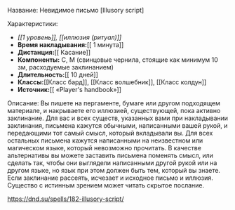 Название: Невидимое письмо \[Illusory script] 

Характеристики:
- *[[1 уровень]], [[иллюзия (ритуал)]]*
- **Время накладывания:**[[ 1 минута]]
- **Дистанция:**[[ Касание]]
- **Компоненты:** С, М (свинцовые чернила, стоящие как минимум 10 зм, расходуемые заклинанием)
- **Длительность:**[[ 10 дней]]
- **Классы:**[[Класс  бард]], [[Класс волшебник]], [[Класс колдун]]
- **Источник:**[[ «Player's handbook»]]

Описание:
Вы пишете на пергаменте, бумаге или другом подходящем материале, и накрываете его иллюзией, существующей, пока активно заклинание.
Для вас и всех существ, указанных вами при накладывании заклинания, письмена кажутся обычными, написанными вашей рукой, и передающими тот самый смысл, который вкладывали вы. Для всех остальных письмена кажутся написанными на неизвестном или магическом языке, который невозможно прочитать. В качестве альтернативы вы можете заставить письмена поменять смысл, или сделать так, чтобы они выглядели написанными другой рукой или на другом языке, но язык при этом должен быть тем, который вы знаете.
Если заклинание рассеять, исчезает и исходное письмо и иллюзия.
Существо с истинным зрением может читать скрытое послание.

https://dnd.su/spells/182-illusory-script/